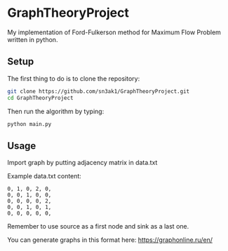 # GraphTheoryProject

My implementation of Ford-Fulkerson method for Maximum Flow Problem written in python.

## Setup

The first thing to do is to clone the repository:

```sh
git clone https://github.com/sn3ak1/GraphTheoryProject.git
cd GraphTheoryProject
```
Then run the algorithm by typing:
```sh
python main.py
```

## Usage

Import graph by putting adjacency matrix in data.txt

Example data.txt content:
```
0, 1, 0, 2, 0,
0, 0, 1, 0, 0,
0, 0, 0, 0, 2,
0, 0, 1, 0, 1,
0, 0, 0, 0, 0,
```
Remember to use source as a first node and sink as a last one.

You can generate graphs in this format here: <https://graphonline.ru/en/>
